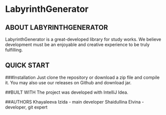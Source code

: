# LabyrinthGenerator

## ABOUT LABYRINTHGENERATOR
LabyrinthGenerator is a great-developed library for study works. We believe development must be an enjoyable and creative experience to be truly fulfilling.

## QUICK START
###Installation
Just clone the repository or download a zip file and compile it. You may also use our releases on Github and download jar.

##BUILT WITH
The project was developed with IntelliJ Idea.

##AUTHORS
Khayaleeva Izida - main developer
Shaidullina Elvina - developer, git expert
